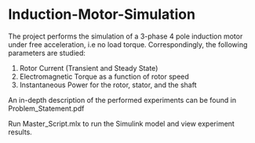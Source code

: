# Induction-Motor-Simulation
The project performs the simulation of a 3-phase 4 pole induction motor under free acceleration, i.e no load torque. Correspondingly, the following parameters are studied:
1. Rotor Current (Transient and Steady State)
2. Electromagnetic Torque as a function of rotor speed
3. Instantaneous Power for the rotor, stator, and the shaft

An in-depth description of the performed experiments can be found in Problem_Statement.pdf

Run Master_Script.mlx to run the Simulink model and view experiment results.
